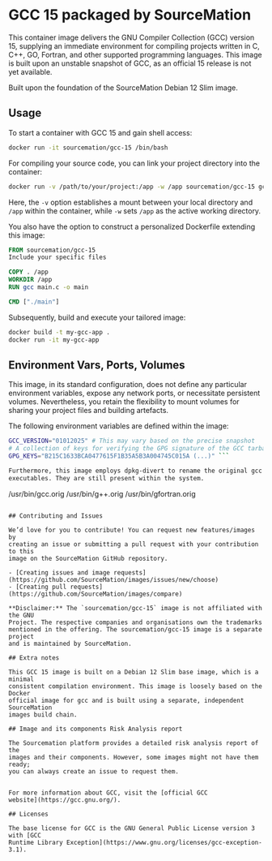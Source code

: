 # GCC 15 packaged by SourceMation

This container image delivers the GNU Compiler Collection (GCC) version 15,
supplying an immediate environment for compiling projects written in C, C++,
GO, Fortran, and other supported programming languages. This image is built
upon an unstable snapshot of GCC, as an official 15 release is not yet
available.

Built upon the foundation of the SourceMation Debian 12 Slim image.


## Usage

To start a container with GCC 15 and gain shell access:

```bash
docker run -it sourcemation/gcc-15 /bin/bash
```

For compiling your source code, you can link your project directory into the
container:

```bash
docker run -v /path/to/your/project:/app -w /app sourcemation/gcc-15 gcc main.c -o main
```

Here, the `-v` option establishes a mount between your local directory and
`/app` within the container, while `-w` sets `/app` as the active working
directory.

You also have the option to construct a personalized Dockerfile extending this
image:

```dockerfile
FROM sourcemation/gcc-15
Include your specific files

COPY . /app
WORKDIR /app
RUN gcc main.c -o main

CMD ["./main"]
```

Subsequently, build and execute your tailored image:

```bash
docker build -t my-gcc-app .
docker run -it my-gcc-app
```

## Environment Vars, Ports, Volumes

This image, in its standard configuration, does not define any particular
environment variables, expose any network ports, or necessitate persistent
volumes. Nevertheless, you retain the flexibility to mount volumes for sharing
your project files and building artefacts.

The following environment variables are defined within the image:

```bash
GCC_VERSION="01012025" # This may vary based on the precise snapshot
# A collection of keys for verifying the GPG signature of the GCC tarball - not used for snapshot
GPG_KEYS="B215C1633BCA0477615F1B35A5B3A004745C015A (...)" ```

Furthermore, this image employs dpkg-divert to rename the original gcc and g++
executables. They are still present within the system.

```
/usr/bin/gcc.orig
/usr/bin/g++.orig
/usr/bin/gfortran.orig
```

## Contributing and Issues

We’d love for you to contribute! You can request new features/images by
creating an issue or submitting a pull request with your contribution to this
image on the SourceMation GitHub repository.

- [Creating issues and image requests](https://github.com/SourceMation/images/issues/new/choose)
- [Creating pull requests](https://github.com/SourceMation/images/compare)

**Disclaimer:** The `sourcemation/gcc-15` image is not affiliated with the GNU
Project. The respective companies and organisations own the trademarks
mentioned in the offering. The sourcemation/gcc-15 image is a separate project
and is maintained by SourceMation.

## Extra notes

This GCC 15 image is built on a Debian 12 Slim base image, which is a minimal
consistent compilation environment. This image is loosely based on the Docker
official image for gcc and is built using a separate, independent SourceMation
images build chain.

## Image and its components Risk Analysis report

The Sourcemation platform provides a detailed risk analysis report of the
images and their components. However, some images might not have them ready;
you can always create an issue to request them.


For more information about GCC, visit the [official GCC
website](https://gcc.gnu.org/).

## Licenses

The base license for GCC is the GNU General Public License version 3 with [GCC
Runtime Library Exception](https://www.gnu.org/licenses/gcc-exception-3.1).
